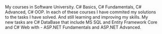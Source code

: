 Мy courses in Software University. 
C# Basics, 
C# Fundamentals, 
C# Advanced, 
C# OOP.
In each of these courses I have commited my solutions to the tasks I have solved.
And still learning and improving my skills.
My new tasks are C# DataBase that include MS SQL and Entity Framework Core
and C# Web with - ASP.NET Fundamentals and ASP.NET Advanced.


